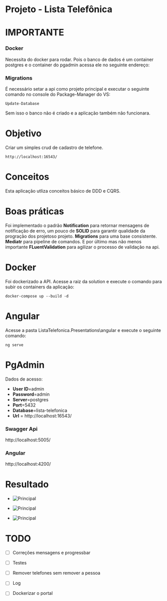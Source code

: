 # Projeto - Lista Telefônica

# IMPORTANTE
### Docker
Necessita do docker para rodar. Pois o banco de dados é um container postgres e o container do pgadmin acessa ele no seguinte endereço:

### Migrations
É necessário setar a api como projeto principal e executar o seguinte comando no console do Package-Manager do VS:

```
Update-Database
```

Sem isso o banco não é criado e a aplicação também não funcionara.


# Objetivo
Criar um simples crud de cadastro de telefone.

```
http://localhost:16543/
```

# Conceitos
Esta aplicação utliza conceitos básico de DDD e CQRS.

# Boas práticas
Foi implementado o padrão **Notification** para retornar mensagens de notificação de erro, um pouco de **SOLID** para garantir qualidade da progração dos projetoso projeto. **Migrations** para uma base consistente. **Mediatr** para pipeline de comandos. E por último mas não menos importante **FLuentValidation** para agilizar o processo de validação na api.

# Docker
Foi dockerizado a API. 
Acesse a raiz da solution e execute o comando para subir os containers da aplicação:

```
docker-compose up --build -d
```

# Angular 
Acesse a pasta ListaTelefonica.Presentations\angular e execute o seguinte comando:

```
ng serve
```

# PgAdmin
Dados de acesso:

- **User ID**=admin
- **Password**=admin 
- **Server**=postgres
- **Port**=5432
- **Database**=lista-telefonica
- **Url** = http://localhost:16543/

### Swagger Api
http://localhost:5005/

### Angular
http://localhost:4200/ 

# Resultado

- ![Principal](https://github.com/phillrog/lista-telefonica/blob/master/img/principal.png)

- ![Principal](https://github.com/phillrog/lista-telefonica/blob/master/img/cadastro.png)

- ![Principal](https://github.com/phillrog/lista-telefonica/blob/master/img/editar.png)

# TODO
- [ ] Correções mensagens e progressbar
- [ ] Testes
- [ ] Remover telefones sem remover a pessoa
- [ ] Log
- [ ] Dockerizar o portal

